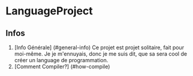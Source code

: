 # LanguageProject

## Infos
1. [Info Générale] (#general-info)
Ce projet est projet solitaire, fait pour moi-même.
Je je m'ennuyais, donc je me suis dit, que sa sera cool de créer un language de programmation.
2. [Comment Compiler?] (#how-compile)
